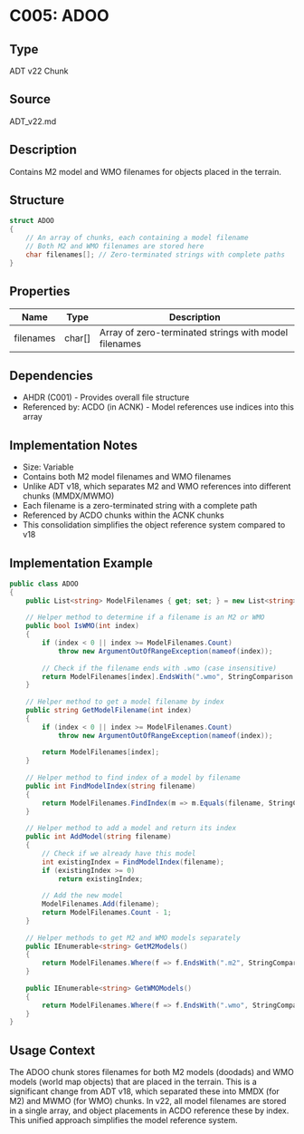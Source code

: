 # C005: ADOO

## Type
ADT v22 Chunk

## Source
ADT_v22.md

## Description
Contains M2 model and WMO filenames for objects placed in the terrain.

## Structure
```csharp
struct ADOO
{
    // An array of chunks, each containing a model filename
    // Both M2 and WMO filenames are stored here
    char filenames[]; // Zero-terminated strings with complete paths
}
```

## Properties
| Name | Type | Description |
|------|------|-------------|
| filenames | char[] | Array of zero-terminated strings with model filenames |

## Dependencies
- AHDR (C001) - Provides overall file structure
- Referenced by: ACDO (in ACNK) - Model references use indices into this array

## Implementation Notes
- Size: Variable
- Contains both M2 model filenames and WMO filenames
- Unlike ADT v18, which separates M2 and WMO references into different chunks (MMDX/MWMO)
- Each filename is a zero-terminated string with a complete path
- Referenced by ACDO chunks within the ACNK chunks
- This consolidation simplifies the object reference system compared to v18

## Implementation Example
```csharp
public class ADOO
{
    public List<string> ModelFilenames { get; set; } = new List<string>();
    
    // Helper method to determine if a filename is an M2 or WMO
    public bool IsWMO(int index)
    {
        if (index < 0 || index >= ModelFilenames.Count)
            throw new ArgumentOutOfRangeException(nameof(index));
            
        // Check if the filename ends with .wmo (case insensitive)
        return ModelFilenames[index].EndsWith(".wmo", StringComparison.OrdinalIgnoreCase);
    }
    
    // Helper method to get a model filename by index
    public string GetModelFilename(int index)
    {
        if (index < 0 || index >= ModelFilenames.Count)
            throw new ArgumentOutOfRangeException(nameof(index));
            
        return ModelFilenames[index];
    }
    
    // Helper method to find index of a model by filename
    public int FindModelIndex(string filename)
    {
        return ModelFilenames.FindIndex(m => m.Equals(filename, StringComparison.OrdinalIgnoreCase));
    }
    
    // Helper method to add a model and return its index
    public int AddModel(string filename)
    {
        // Check if we already have this model
        int existingIndex = FindModelIndex(filename);
        if (existingIndex >= 0)
            return existingIndex;
            
        // Add the new model
        ModelFilenames.Add(filename);
        return ModelFilenames.Count - 1;
    }
    
    // Helper methods to get M2 and WMO models separately
    public IEnumerable<string> GetM2Models()
    {
        return ModelFilenames.Where(f => f.EndsWith(".m2", StringComparison.OrdinalIgnoreCase));
    }
    
    public IEnumerable<string> GetWMOModels()
    {
        return ModelFilenames.Where(f => f.EndsWith(".wmo", StringComparison.OrdinalIgnoreCase));
    }
}
```

## Usage Context
The ADOO chunk stores filenames for both M2 models (doodads) and WMO models (world map objects) that are placed in the terrain. This is a significant change from ADT v18, which separated these into MMDX (for M2) and MWMO (for WMO) chunks. In v22, all model filenames are stored in a single array, and object placements in ACDO reference these by index. This unified approach simplifies the model reference system. 